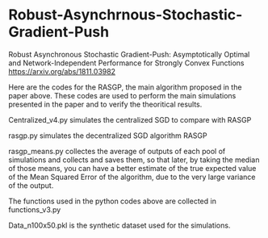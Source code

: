# Robust-Asynchrnous-Stochastic-Gradient-Push
Robust Asynchronous Stochastic Gradient-Push: Asymptotically Optimal and Network-Independent Performance for Strongly Convex Functions https://arxiv.org/abs/1811.03982

Here are the codes for the RASGP, the main algorithm proposed in the paper above. These codes are used to perform the main simulations presented in the paper and to verify the theoritical results.

Centralized_v4.py simulates the centralized SGD to compare with RASGP

rasgp.py simulates the decentralized SGD algorithm RASGP

rasgp_means.py collectes the average of outputs of each pool of simulations and collects and saves them, so that later, by taking the median of those means, you can have a better estimate of the true expected value of the Mean Squared Error of the algorithm, due to the very large variance of the output.

The functions used in the python codes above are collected in functions_v3.py

Data_n100x50.pkl is the synthetic dataset used for the simulations.
